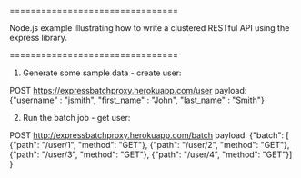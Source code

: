 ================================

Node.js example illustrating how to write a clustered RESTful API using the express library.

================================

1. Generate some sample data - create user:

POST https://expressbatchproxy.herokuapp.com/user
  payload: 
    {"username" : "jsmith",  "first_name" : "John", "last_name" : "Smith"}
  
2. Run the batch job - get user:

POST http://expressbatchproxy.herokuapp.com/batch
  payload: 
    {"batch": [
        {"path": "/user/1", "method": "GET"},
        {"path": "/user/2", "method": "GET"},
        {"path": "/user/3", "method": "GET"},
        {"path": "/user/4", "method": "GET"}]
    }